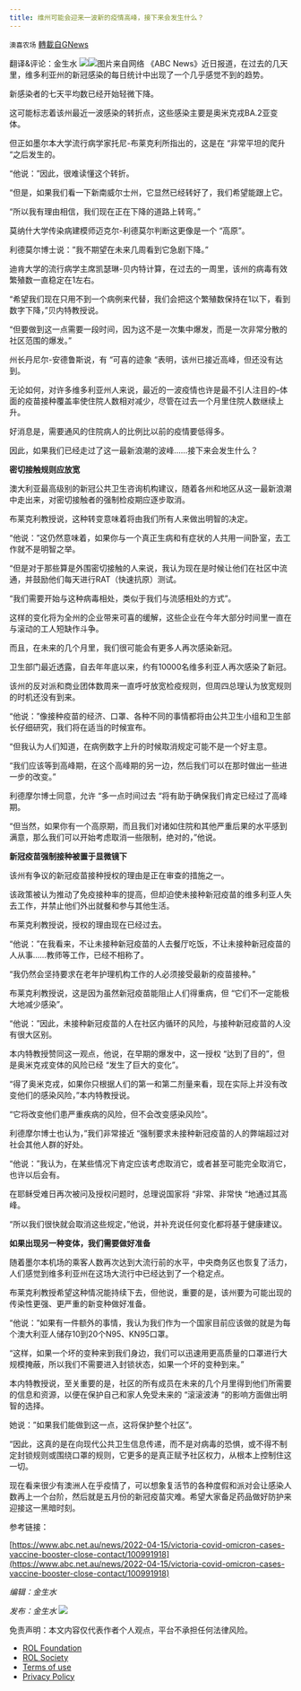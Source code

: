 ```yaml
---
title: 维州可能会迎来一波新的疫情高峰，接下来会发生什么？
---
```

`澳喜农场` [轉載自GNews](https://gnews.org/zh-hans/2350291/)

翻译&评论：金生水
![](https://assets.gnews.org/wp-content/uploads/2022/04/Gnews-1.png)![](https://assets.gnews.org/wp-content/uploads/2022/04/1-308.jpg)图片来自网络
《ABC News》近日报道，在过去的几天里，维多利亚州的新冠感染的每日统计中出现了一个几乎感觉不到的趋势。

新感染者的七天平均数已经开始轻微下降。

这可能标志着该州最近一波感染的转折点，这些感染主要是奥米克戎BA.2亚变体。

但正如墨尔本大学流行病学家托尼-布莱克利所指出的，这是在 “非常平坦的爬升 “之后发生的。

“他说：”因此，很难读懂这个转折。

“但是，如果我们看一下新南威尔士州，它显然已经转好了，我们希望能跟上它。

“所以我有理由相信，我们现在正在下降的道路上转弯。”

莫纳什大学传染病建模师迈克尔-利德莫尔判断这更像是一个 “高原”。

利德莫尔博士说：”我不期望在未来几周看到它急剧下降。”

迪肯大学的流行病学主席凯瑟琳-贝内特计算，在过去的一周里，该州的病毒有效繁殖数一直稳定在1左右。

“希望我们现在只用不到一个病例来代替，我们会把这个繁殖数保持在1以下，看到数字下降，”贝内特教授说。

“但要做到这一点需要一段时间，因为这不是一次集中爆发，而是一次非常分散的社区范围的爆发。”

州长丹尼尔-安德鲁斯说，有 “可喜的迹象 “表明，该州已接近高峰，但还没有达到。

无论如何，对许多维多利亚州人来说，最近的一波疫情也许是最不引人注目的–体面的疫苗接种覆盖率使住院人数相对减少，尽管在过去一个月里住院人数继续上升。

好消息是，需要通风的住院病人的比例比以前的疫情要低得多。

因此，如果我们已经走过了这一最新浪潮的波峰……接下来会发生什么？

**密切接触规则应放宽**

澳大利亚最高级别的新冠公共卫生咨询机构建议，随着各州和地区从这一最新浪潮中走出来，对密切接触者的强制检疫期应逐步取消。

布莱克利教授说，这种转变意味着将由我们所有人来做出明智的决定。

“他说：”这仍然意味着，如果你与一个真正生病和有症状的人共用一间卧室，去工作就不是明智之举。

“但是对于那些算是外围密切接触的人来说，我认为现在是时候让他们在社区中流通，并鼓励他们每天进行RAT（快速抗原）测试。

“我们需要开始与这种病毒相处，类似于我们与流感相处的方式”。

这样的变化将为全州的企业带来可喜的缓解，这些企业在今年大部分时间里一直在与滚动的工人短缺作斗争。

而且，在未来的几个月里，我们很可能会有更多人再次感染新冠。

卫生部门最近透露，自去年年底以来，约有10000名维多利亚人再次感染了新冠。

该州的反对派和商业团体数周来一直呼吁放宽检疫规则，但周四总理认为放宽规则的时机还没有到来。

“他说：”像接种疫苗的经济、口罩、各种不同的事情都将由公共卫生小组和卫生部长仔细研究，我们将在适当的时候宣布。

“但我认为人们知道，在病例数字上升的时候取消规定可能不是一个好主意。

“我们应该等到高峰期，在这个高峰期的另一边，然后我们可以在那时做出一些进一步的改变。”

利德摩尔博士同意，允许 “多一点时间过去 “将有助于确保我们肯定已经过了高峰期。

“但当然，如果你有一个高原期，而且我们对诸如住院和其他严重后果的水平感到满意，那么我们可以开始考虑取消一些限制，绝对的，”他说。

**新冠疫苗强制接种被置于显微镜下**

该州有争议的新冠疫苗接种授权的理由是正在审查的措施之一。

该政策被认为推动了免疫接种率的提高，但却迫使未接种新冠疫苗的维多利亚人失去工作，并禁止他们外出就餐和参与其他生活。

布莱克利教授说，授权的理由现在已经过去。

“他说：”在我看来，不让未接种新冠疫苗的人去餐厅吃饭，不让未接种新冠疫苗的人从事……教师等工作，已经不相称了。

“我仍然会坚持要求在老年护理机构工作的人必须接受最新的疫苗接种。”

布莱克利教授说，这是因为虽然新冠疫苗能阻止人们得重病，但 “它们不一定能极大地减少感染”。

“他说：”因此，未接种新冠疫苗的人在社区内循环的风险，与接种新冠疫苗的人没有很大区别。

本内特教授赞同这一观点，他说，在早期的爆发中，这一授权 “达到了目的”，但是奥米克戎变体的风险已经 “发生了巨大的变化”。

“得了奥米克戎，如果你只根据人们的第一和第二剂量来看，现在实际上并没有改变他们的感染风险，”本内特教授说。

“它将改变他们患严重疾病的风险，但不会改变感染风险”。

利德摩尔博士也认为，”我们非常接近 “强制要求未接种新冠疫苗的人的弊端超过对社会其他人群的好处。

“他说：”我认为，在某些情况下肯定应该考虑取消它，或者甚至可能完全取消它，也许以后会有。

在耶稣受难日再次被问及授权问题时，总理说国家将 “非常、非常快 “地通过其高峰。

“所以我们很快就会取消这些规定，”他说，并补充说任何变化都将基于健康建议。

**如果出现另一种变体，我们需要做好准备**

随着墨尔本机场的乘客人数再次达到大流行前的水平，中央商务区也恢复了活力，人们感觉到维多利亚州在这场大流行中已经达到了一个稳定点。

布莱克利教授希望这种情况能持续下去，但他说，重要的是，该州要为可能出现的传染性更强、更严重的新变种做好准备。

“他说：”如果有一件额外的事情，我认为我们作为一个国家目前应该做的就是为每个澳大利亚人储存10到20个N95、KN95口罩。

“这样，如果一个坏的变种来到我们身边，我们可以迅速用更高质量的口罩进行大规模掩蔽，所以我们不需要进入封锁状态，如果一个坏的变种到来。”

本内特教授说，至关重要的是，社区的所有成员在未来的几个月里得到他们所需要的信息和资源，以便在保护自己和家人免受未来的 “滚滚波涛 “的影响方面做出明智的选择。

她说：”如果我们能做到这一点，这将保护整个社区”。

“因此，这真的是在向现代公共卫生信息传递，而不是对病毒的恐惧，或不得不制定封锁规则或围绕口罩的规则，它更多的是真正赋予社区权力，从根本上控制住这一切。

现在看来很少有澳洲人在乎疫情了，可以想象复活节的各种度假和派对会让感染人数再上一个台阶，然后就是五月份的新冠疫苗灾难。希望大家备足药品做好防护来迎接这一黑暗时刻。

参考链接：

[https://www.abc.net.au/news/2022-04-15/victoria-covid-omicron-cases-vaccine-booster-close-contact/100991918](https://www.abc.net.au/news/2022-04-15/victoria-covid-omicron-cases-vaccine-booster-close-contact/100991918)

*编辑：金生水*

*发布：金生水*
![](https://assets.gnews.org/wp-content/uploads/2022/04/HA-2.jpg)
 

免责声明：本文内容仅代表作者个人观点，平台不承担任何法律风险。

- [ROL Foundation](https://rolfoundation.org/)
- [ROL Society](https://rolsociety.org/)
- [Terms of use](https://gnews.org/terms-of-use-3/)
- [Privacy Policy](https://gnews.org/privacy-policy/)
